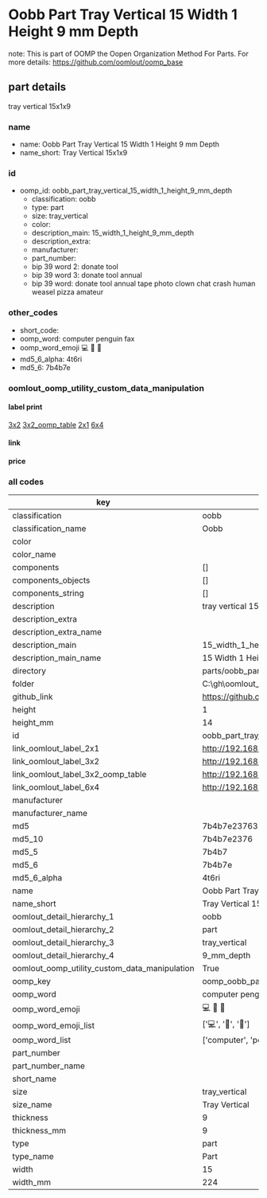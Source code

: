 # Oobb Part Tray Vertical 15 Width 1 Height 9 mm Depth  

note: This is part of OOMP the Oopen Organization Method For Parts. For more details: https://github.com/oomlout/oomp_base

##  part details
  



tray vertical 15x1x9



### name
* name: Oobb Part Tray Vertical 15 Width 1 Height 9 mm Depth
* name_short: Tray Vertical 15x1x9 
### id
* oomp_id: oobb_part_tray_vertical_15_width_1_height_9_mm_depth
  * classification: oobb
  * type: part
  * size: tray_vertical
  * color: 
  * description_main: 15_width_1_height_9_mm_depth
  * description_extra: 
  * manufacturer: 
  * part_number: 
  * bip 39 word 2: donate tool
  * bip 39 word 3: donate tool annual
  * bip 39 word: donate tool annual tape photo clown chat crash human weasel pizza amateur

### other_codes
* short_code: 
* oomp_word: computer penguin fax
* oomp_word_emoji :computer: :penguin: :fax:
* md5_6_alpha: 4t6ri
* md5_6: 7b4b7e






### oomlout_oomp_utility_custom_data_manipulation
#### label print
[3x2](http://192.168.1.245:1112/?label=oomp%204t6ri)
[3x2_oomp_table](http://192.168.1.108:1112/?label=oomp%204t6ri)
[2x1](http://192.168.1.242:1112/?label=oomp%204t6ri)
[6x4](http://192.168.1.55:1112/?label=oomp%204t6ri)    

#### link

                              

#### price







### all codes 
| key | value |  
| --- | --- |  
| classification | oobb |  
| classification_name | Oobb |  
| color |  |  
| color_name |  |  
| components | [] |  
| components_objects | [] |  
| components_string | [] |  
| description | tray vertical 15x1x9 |  
| description_extra |  |  
| description_extra_name |  |  
| description_main | 15_width_1_height_9_mm_depth |  
| description_main_name | 15 Width 1 Height 9 mm Depth |  
| directory | parts/oobb_part_tray_vertical_15_width_1_height_9_mm_depth |  
| folder | C:\gh\oomlout_oobb_version_4_generated_parts\parts\oobb_part_tray_vertical_15_width_1_height_9_mm_depth |  
| github_link | https://github.com/oomlout/oomlout_oomp_part_src/tree/main/parts/oobb_part_tray_vertical_15_width_1_height_9_mm_depth |  
| height | 1 |  
| height_mm | 14 |  
| id | oobb_part_tray_vertical_15_width_1_height_9_mm_depth |  
| link_oomlout_label_2x1 | http://192.168.1.242:1112/?label=oomp%204t6ri |  
| link_oomlout_label_3x2 | http://192.168.1.245:1112/?label=oomp%204t6ri |  
| link_oomlout_label_3x2_oomp_table | http://192.168.1.108:1112/?label=oomp%204t6ri |  
| link_oomlout_label_6x4 | http://192.168.1.55:1112/?label=oomp%204t6ri |  
| manufacturer |  |  
| manufacturer_name |  |  
| md5 | 7b4b7e23763264d8b051dddc12f92a08 |  
| md5_10 | 7b4b7e2376 |  
| md5_5 | 7b4b7 |  
| md5_6 | 7b4b7e |  
| md5_6_alpha | 4t6ri |  
| name | Oobb Part Tray Vertical 15 Width 1 Height 9 mm Depth |  
| name_short | Tray Vertical 15x1x9  |  
| oomlout_detail_hierarchy_1 | oobb |  
| oomlout_detail_hierarchy_2 | part |  
| oomlout_detail_hierarchy_3 | tray_vertical |  
| oomlout_detail_hierarchy_4 | 9_mm_depth |  
| oomlout_oomp_utility_custom_data_manipulation | True |  
| oomp_key | oomp_oobb_part_tray_vertical_15_width_1_height_9_mm_depth |  
| oomp_word | computer penguin fax |  
| oomp_word_emoji | :computer: :penguin: :fax: |  
| oomp_word_emoji_list | [':computer:', ':penguin:', ':fax:'] |  
| oomp_word_list | ['computer', 'penguin', 'fax'] |  
| part_number |  |  
| part_number_name |  |  
| short_name |  |  
| size | tray_vertical |  
| size_name | Tray Vertical |  
| thickness | 9 |  
| thickness_mm | 9 |  
| type | part |  
| type_name | Part |  
| width | 15 |  
| width_mm | 224 |  
